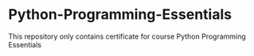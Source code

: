 # Python-Programming-Essentials
This repository only contains certificate for course Python Programming Essentials
